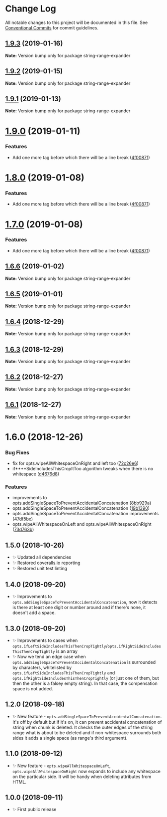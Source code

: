 # Change Log

All notable changes to this project will be documented in this file.
See [Conventional Commits](https://conventionalcommits.org) for commit guidelines.

## [1.9.3](https://bitbucket.org/codsen/codsen/src/master/packages/string-range-expander/compare/string-range-expander@1.9.2...string-range-expander@1.9.3) (2019-01-16)

**Note:** Version bump only for package string-range-expander





## [1.9.2](https://bitbucket.org/codsen/codsen/src/master/packages/string-range-expander/compare/string-range-expander@1.9.1...string-range-expander@1.9.2) (2019-01-15)

**Note:** Version bump only for package string-range-expander

## [1.9.1](https://bitbucket.org/codsen/codsen/src/master/packages/string-range-expander/compare/string-range-expander@1.9.0...string-range-expander@1.9.1) (2019-01-13)

**Note:** Version bump only for package string-range-expander

# [1.9.0](https://bitbucket.org/codsen/codsen/src/master/packages/string-range-expander/compare/string-range-expander@1.6.6...string-range-expander@1.9.0) (2019-01-11)

### Features

- Add one more tag before which there will be a line break ([4f00871](https://bitbucket.org/codsen/codsen/src/master/packages/string-range-expander/commits/4f00871))

# [1.8.0](https://bitbucket.org/codsen/codsen/src/master/packages/string-range-expander/compare/string-range-expander@1.6.6...string-range-expander@1.8.0) (2019-01-08)

### Features

- Add one more tag before which there will be a line break ([4f00871](https://bitbucket.org/codsen/codsen/src/master/packages/string-range-expander/commits/4f00871))

# [1.7.0](https://bitbucket.org/codsen/codsen/src/master/packages/string-range-expander/compare/string-range-expander@1.6.6...string-range-expander@1.7.0) (2019-01-08)

### Features

- Add one more tag before which there will be a line break ([4f00871](https://bitbucket.org/codsen/codsen/src/master/packages/string-range-expander/commits/4f00871))

## [1.6.6](https://bitbucket.org/codsen/codsen/src/master/packages/string-range-expander/compare/string-range-expander@1.6.5...string-range-expander@1.6.6) (2019-01-02)

**Note:** Version bump only for package string-range-expander

## [1.6.5](https://bitbucket.org/codsen/codsen/src/master/packages/string-range-expander/compare/string-range-expander@1.6.4...string-range-expander@1.6.5) (2019-01-01)

**Note:** Version bump only for package string-range-expander

## [1.6.4](https://bitbucket.org/codsen/codsen/src/master/packages/string-range-expander/compare/string-range-expander@1.6.3...string-range-expander@1.6.4) (2018-12-29)

**Note:** Version bump only for package string-range-expander

## [1.6.3](https://bitbucket.org/codsen/codsen/src/master/packages/string-range-expander/compare/string-range-expander@1.6.2...string-range-expander@1.6.3) (2018-12-29)

**Note:** Version bump only for package string-range-expander

## [1.6.2](https://bitbucket.org/codsen/codsen/src/master/packages/string-range-expander/compare/string-range-expander@1.6.1...string-range-expander@1.6.2) (2018-12-27)

**Note:** Version bump only for package string-range-expander

## [1.6.1](https://bitbucket.org/codsen/codsen/src/master/packages/string-range-expander/compare/string-range-expander@1.6.0...string-range-expander@1.6.1) (2018-12-27)

**Note:** Version bump only for package string-range-expander

# 1.6.0 (2018-12-26)

### Bug Fixes

- fix for opts.wipeAllWhitespaceOnRight and left too ([72c26e6](https://bitbucket.org/codsen/codsen/src/master/packages/string-range-expander/commits/72c26e6))
- if\*\*\*\*SideIncludesThisCropItToo algorithm tweaks when there is no whitespace ([d4676d8](https://bitbucket.org/codsen/codsen/src/master/packages/string-range-expander/commits/d4676d8))

### Features

- improvements to opts.addSingleSpaceToPreventAccidentalConcatenation ([8bb929a](https://bitbucket.org/codsen/codsen/src/master/packages/string-range-expander/commits/8bb929a))
- opts.addSingleSpaceToPreventAccidentalConcatenation ([19b1390](https://bitbucket.org/codsen/codsen/src/master/packages/string-range-expander/commits/19b1390))
- opts.addSingleSpaceToPreventAccidentalConcatenation improvements ([47df5be](https://bitbucket.org/codsen/codsen/src/master/packages/string-range-expander/commits/47df5be))
- opts.wipeAllWhitespaceOnLeft and opts.wipeAllWhitespaceOnRight ([73d763b](https://bitbucket.org/codsen/codsen/src/master/packages/string-range-expander/commits/73d763b))

## 1.5.0 (2018-10-26)

- ✨ Updated all dependencies
- ✨ Restored coveralls.io reporting
- ✨ Restored unit test linting

## 1.4.0 (2018-09-20)

- ✨ Improvements to `opts.addSingleSpaceToPreventAccidentalConcatenation`, now it detects is there at least one digit or number around and if there's none, it doesn't add a space.

## 1.3.0 (2018-09-20)

- ✨ Improvements to cases when `opts.ifLeftSideIncludesThisThenCropTightly`/`opts.ifRightSideIncludesThisThenCropTightly` is an array
- ✨ Now we tend an edge case when `opts.addSingleSpaceToPreventAccidentalConcatenation` is surrounded by characters, whitelisted by `opts.ifLeftSideIncludesThisThenCropTightly` and `opts.ifRightSideIncludesThisThenCropTightly` (or just one of them, but then the other is a falsey empty string). In that case, the compensation space is not added.

## 1.2.0 (2018-09-18)

- ✨ New feature - `opts.addSingleSpaceToPreventAccidentalConcatenation`. It's off by default but if it's on, it can prevent accidental concatenation of string when chunk is deleted. It checks the outer edges of the string range what is about to be deleted and if non-whitespace surrounds both sides it adds a single space (as range's third argument).

## 1.1.0 (2018-09-12)

- ✨ New feature - `opts.wipeAllWhitespaceOnLeft`, `opts.wipeAllWhitespaceOnRight` now expands to include any whitespace on the particular side. It will be handy when deleting attributes from HTML.

## 1.0.0 (2018-09-11)

- ✨ First public release
